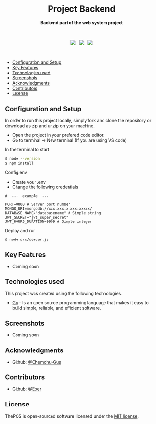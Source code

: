 <h1 align ="center" > Project Backend </h1>

<h4 align ="center"> Backend part of the web system project </h4>

<br/>
<p align="center">
    <a href="https://github.com/ebercalderon/projectFrontend">
      <img src="https://img.shields.io/badge/project-Frontend-blue" /></a> &#xa0; 
    <a href="https://github.com/ebercalderon/projectAnalytics">
      <img src="https://img.shields.io/badge/project-Analytics-blueviolet" /></a> &#xa0;
    <a href="https://github.com/ebercalderon/projectGateway">
      <img src="https://img.shields.io/badge/project-Gateway-blueviolet" /></a>
</p>
<br/>

  * [Configuration and Setup](#configuration-and-setup)
  * [Key Features](#key-features)
  * [Technologies used](#technologies-used)
  * [Screenshots](#screenshots)
  * [Acknowledgments](#acknowledgments)
  * [Contributors](#contributors)
  * [License](#license)


## Configuration and Setup

In order to run this project locally, simply fork and clone the repository or download as zip and unzip on your machine.

- Open the project in your prefered code editor.
- Go to terminal -> New terminal (If you are using VS code)

In the terminal to start

```cmd
$ node --version
$ npm install 
```

Config.env

- Create your .env
- Change the following credentials

```
#  ---  example  ---

PORT=0000 # Server port number
MONGO_URI=mongodb://xxx.xxx.x.xxx:xxxxx/
DATABASE_NAME="databasename" # Simple string
JWT_SECRET="jwt_super_secret"
JWT_HOURS_DURATION=9999 # Simple integer
```

Deploy and run

```bash
$ node src/server.js
```


##  Key Features

- Coming soon


##  Technologies used

This project was created using the following technologies.


- [Go](https://go.dev/) - Is an open source programming language that makes it easy to build simple, reliable, and efficient software.

 
##  Screenshots

- Coming soon


## Acknowledgments

- Github: [@Chemchu-Gus](https://github.com/Chemchu)


## Contributors

- Github: [@Eber](https://github.com/ebercalderon)


## License

ThePOS is open-sourced software licensed under the [MIT license](https://github.com/ebercalderon/projectAnalytics/blob/main/LICENSE).